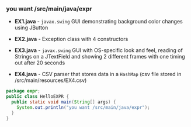 ### you want /src/main/java/expr
- **EX1.java** - `javax.swing` GUI demonstrating background color changes using JButton

- **EX2.java** - Exception class with 4 constructors

- **EX3.java** - `javax.swing` GUI with OS-specific look and feel, reading of Strings on a JTextField and showing 2 different frames with one timing out after 20 seconds

- **EX4.java** - CSV parser that stores data in a `HashMap` 
(csv file stored in /src/main/resources/EX4.csv)

```java
package expr;
public class HelloEXPR {
  public static void main(String[] args) {
    System.out.println("you want /src/main/java/expr");
  }
}
```